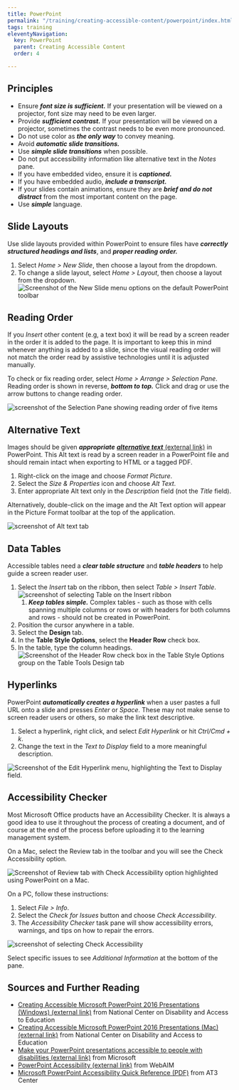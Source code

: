 ```yaml
---
title: PowerPoint
permalink: "/training/creating-accessible-content/powerpoint/index.html"
tags: training
eleventyNavigation:
  key: PowerPoint
  parent: Creating Accessible Content
  order: 4

---
```

## Principles

* Ensure **_font size is sufficient._** If your presentation will be viewed on a projector, font size may need to be even larger.
* Provide **_sufficient contrast._** If your presentation will be viewed on a projector, sometimes the contrast needs to be even more pronounced.
* Do not use color as **_the only way_** to convey meaning.
* Avoid **_automatic slide transitions._**
* Use **_simple slide transitions_** when possible.
* Do not put accessibility information like alternative text in the _Notes_ pane.
* If you have embedded video, ensure it is **_captioned._**
* If you have embedded audio, **_include a transcript._**
* If your slides contain animations, ensure they are **_brief and do not distract_** from the most important content on the page.
* Use **_simple_** language.

## Slide Layouts

Use slide layouts provided within PowerPoint to ensure files have **_correctly structured headings and lists_**, and **_proper reading order._**

1. Select _Home > New Slide_, then choose a layout from the dropdown.
2. To change a slide layout, select _Home > Layout_, then choose a layout from the dropdown.  
   ![Screenshot of the New Slide menu options on the default PowerPoint toolbar](/static/img/ppt-slide-layout.png)

## Reading Order

If you _Insert_ other content (e.g, a text box) it will be read by a screen reader in the order it is added to the page. It is important to keep this in mind whenever anything is added to a slide, since the visual reading order will not match the order read by assistive technologies until it is adjusted manually.

To check or fix reading order, select _Home > Arrange > Selection Pane_. Reading order is shown in reverse, **_bottom to top._** Click and drag or use the arrow buttons to change reading order.

![screenshot of the Selection Pane showing reading order of five items ](/static/img/ppt-reading-order.png)

## Alternative Text

Images should be given **_appropriate_** [**_alternative text_** (external link)](https://webaim.org/techniques/alttext) in PowerPoint. This Alt text is read by a screen reader in a PowerPoint file and should remain intact when exporting to HTML or a tagged PDF.

1. Right-click on the image and choose _Format Picture_.
2. Select the _Size & Properties_ icon and choose _Alt Text_.
3. Enter appropriate Alt text only in the _Description_ field (not the _Title_ field).

Alternatively, double-click on the image and the Alt Text option will appear in the Picture Format toolbar at the top of the application.

![screenshot of Alt text tab](/static/img/ppt-alt-text.png)

## Data Tables

Accessible tables need a **_clear table structure_** and **_table headers_** to help guide a screen reader user.

1. Select the _Insert_ tab on the ribbon, then select _Table > Insert Table_.  
   ![screenshot of selecting Table on the Insert ribbon](/static/img/ppt-insert-table.png)
   1. **_Keep tables simple._** Complex tables - such as those with cells spanning multiple columns or rows or with headers for both columns and rows - should not be created in PowerPoint.
2. Position the cursor anywhere in a table.
3. Select the **Design** tab.
4. In the **Table Style Options**, select the **Header Row** check box.
5. In the table, type the column headings.  
   ![Screenshot of the Header Row check box in the Table Style Options group on the Table Tools Design tab](/static/img/ppt-table-headers.png)

## Hyperlinks

PowerPoint **_automatically creates a hyperlink_** when a user pastes a full URL onto a slide and presses _Enter_ or _Space_. These may not make sense to screen reader users or others, so make the link text descriptive.

1. Select a hyperlink, right click, and select _Edit Hyperlink_ or hit _Ctrl/Cmd + k_.
2. Change the text in the _Text to Display_ field to a more meaningful description.

![Screenshot of the Edit Hyperlink menu, highlighting the Text to Display field.](/static/img/ppt-hyperlinks.png)

## Accessibility Checker

Most Microsoft Office products have an Accessibility Checker. It is always a good idea to use it throughout the process of creating a document, and of course at the end of the process before uploading it to the learning management system.

On a Mac, select the Review tab in the toolbar and you will see the Check Accessibility option.

![Screenshot of Review tab with Check Accessibility option highlighted using PowerPoint on a Mac.](/static/img/ppt-accessibility-checker-mac.png)

On a PC, follow these instructions:

1. Select _File > Info_.
2. Select the _Check for Issues_ button and choose _Check Accessibility_.
3. The _Accessibility Checker_ task pane will show accessibility errors, warnings, and tips on how to repair the errors.

![screenshot of selecting Check Accessibility](/static/img/ppt-accessibility-checker-pc.png)

Select specific issues to see _Additional Information_ at the bottom of the pane.

## Sources and Further Reading

* [Creating Accessible Microsoft PowerPoint 2016 Presentations (Windows) (external link)](http://ncdae.org/resources/cheatsheets/powerpoint2016.php) from National Center on Disability and Access to Education
* [Creating Accessible Microsoft PowerPoint 2016 Presentations (Mac) (external link)](http://ncdae.org/resources/cheatsheets/powerpoint2016-mac.php) from National Center on Disability and Access to Education
* [Make your PowerPoint presentations accessible to people with disabilities (external link)](https://support.microsoft.com/en-us/office/make-your-powerpoint-presentations-accessible-to-people-with-disabilities-6f7772b2-2f33-4bd2-8ca7-dae3b2b3ef25#PickTab=Windows) from Microsoft
* [PowerPoint Accessibility (external link)](https://webaim.org/techniques/powerpoint/) from WebAIM
* [Microsoft PowerPoint Accessibility Quick Reference (PDF)](https://www.at3center.net/Content/EOCONTENTMEDIACENTER/documents/ICT/2018-AT3_QuickRef_PwrPT%201.pdf) from AT3 Center